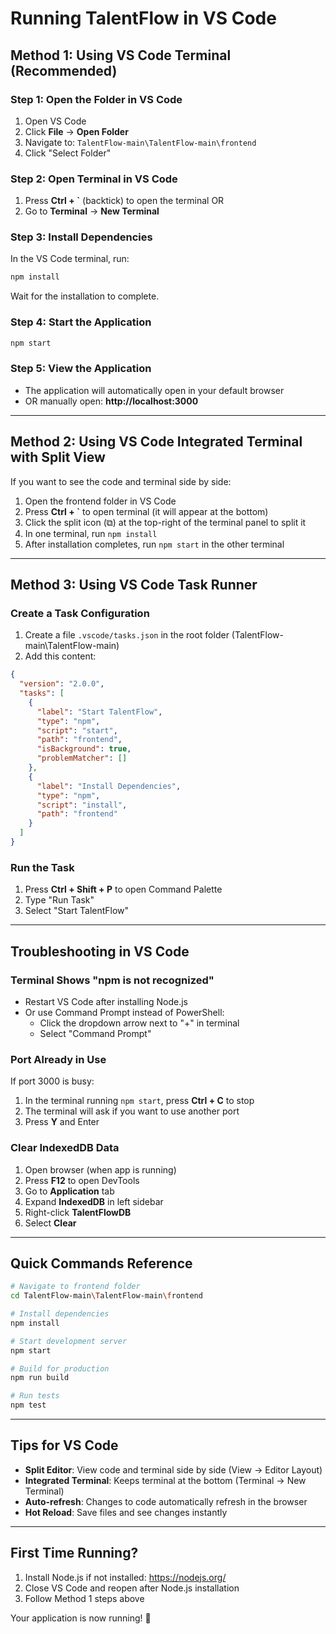# Running TalentFlow in VS Code

## Method 1: Using VS Code Terminal (Recommended)

### Step 1: Open the Folder in VS Code

1. Open VS Code
2. Click **File** → **Open Folder**
3. Navigate to: `TalentFlow-main\TalentFlow-main\frontend`
4. Click "Select Folder"

### Step 2: Open Terminal in VS Code

1. Press **Ctrl + `** (backtick) to open the terminal
   OR
2. Go to **Terminal** → **New Terminal**

### Step 3: Install Dependencies

In the VS Code terminal, run:
```bash
npm install
```

Wait for the installation to complete.

### Step 4: Start the Application

```bash
npm start
```

### Step 5: View the Application

- The application will automatically open in your default browser
- OR manually open: **http://localhost:3000**

---

## Method 2: Using VS Code Integrated Terminal with Split View

If you want to see the code and terminal side by side:

1. Open the frontend folder in VS Code
2. Press **Ctrl + `** to open terminal (it will appear at the bottom)
3. Click the split icon (⧉) at the top-right of the terminal panel to split it
4. In one terminal, run `npm install`
5. After installation completes, run `npm start` in the other terminal

---

## Method 3: Using VS Code Task Runner

### Create a Task Configuration

1. Create a file `.vscode/tasks.json` in the root folder (TalentFlow-main\TalentFlow-main)
2. Add this content:

```json
{
  "version": "2.0.0",
  "tasks": [
    {
      "label": "Start TalentFlow",
      "type": "npm",
      "script": "start",
      "path": "frontend",
      "isBackground": true,
      "problemMatcher": []
    },
    {
      "label": "Install Dependencies",
      "type": "npm",
      "script": "install",
      "path": "frontend"
    }
  ]
}
```

### Run the Task

1. Press **Ctrl + Shift + P** to open Command Palette
2. Type "Run Task"
3. Select "Start TalentFlow"

---

## Troubleshooting in VS Code

### Terminal Shows "npm is not recognized"

- Restart VS Code after installing Node.js
- Or use Command Prompt instead of PowerShell:
  - Click the dropdown arrow next to "+" in terminal
  - Select "Command Prompt"

### Port Already in Use

If port 3000 is busy:
1. In the terminal running `npm start`, press **Ctrl + C** to stop
2. The terminal will ask if you want to use another port
3. Press **Y** and Enter

### Clear IndexedDB Data

1. Open browser (when app is running)
2. Press **F12** to open DevTools
3. Go to **Application** tab
4. Expand **IndexedDB** in left sidebar
5. Right-click **TalentFlowDB**
6. Select **Clear**

---

## Quick Commands Reference

```bash
# Navigate to frontend folder
cd TalentFlow-main\TalentFlow-main\frontend

# Install dependencies
npm install

# Start development server
npm start

# Build for production
npm run build

# Run tests
npm test
```

---

## Tips for VS Code

- **Split Editor**: View code and terminal side by side (View → Editor Layout)
- **Integrated Terminal**: Keeps terminal at the bottom (Terminal → New Terminal)
- **Auto-refresh**: Changes to code automatically refresh in the browser
- **Hot Reload**: Save files and see changes instantly

---

## First Time Running?

1. Install Node.js if not installed: https://nodejs.org/
2. Close VS Code and reopen after Node.js installation
3. Follow Method 1 steps above

Your application is now running! 🎉

